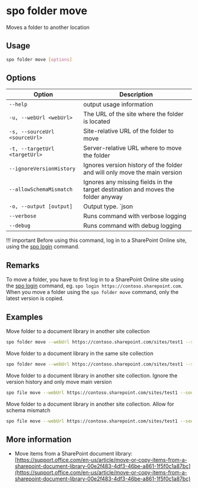 # spo folder move
 Moves a folder to another location
 ## Usage
 ```sh
spo folder move [options]
```
 ## Options
 Option|Description
------|-----------
`--help`|output usage information
`-u, --webUrl <webUrl>`|The URL of the site where the folder is located
`-s, --sourceUrl <sourceUrl>`|Site-relative URL of the folder to move
`-t, --targetUrl <targetUrl>`|Server-relative URL where to move the folder
`--ignoreVersionHistory`|Ignores version history of the folder and will only move the main version
`--allowSchemaMismatch`|Ignores any missing fields in the target destination and moves the folder anyway
`-o, --output [output]`|Output type. `json|text`. Default `text`
`--verbose`|Runs command with verbose logging
`--debug`|Runs command with debug logging
 !!! important
    Before using this command, log in to a SharePoint Online site, using the [spo login](../login.md) command.
 ## Remarks
 To move a folder, you have to first log in to a SharePoint Online site using the [spo login](../login.md) command, eg. `spo login https://contoso.sharepoint.com`.
 When you move a folder using the `spo folder move` command, only the latest version is copied.
 ## Examples
 Move folder to a document library in another site collection
 ```sh
spo folder move --webUrl https://contoso.sharepoint.com/sites/test1 --sourceUrl /Shared%20Documents/MyFolder --targetUrl /sites/test2/Shared%20Documents/
```
 Move folder to a document library in the same site collection
 ```sh
spo folder move --webUrl https://contoso.sharepoint.com/sites/test1 --sourceUrl /Shared%20Documents/MyFolder --targetUrl /sites/test1/HRDocuments/
```
 Move folder to a document library in another site collection. Ignore the version history and only move main version
 ```sh
spo file move --webUrl https://contoso.sharepoint.com/sites/test1 --sourceUrl /Shared%20Documents/sp1.pdf --targetUrl /sites/test2/Shared%20Documents/ --ignoreVersionHistory
```
Move folder to a document library in another site collection. Allow for schema mismatch
 ```sh
spo file move --webUrl https://contoso.sharepoint.com/sites/test1 --sourceUrl /Shared%20Documents/sp1.pdf --targetUrl /sites/test2/Shared%20Documents/ --allowSchemaMismatch
```
 ## More information
 - Move items from a SharePoint document library: [https://support.office.com/en-us/article/move-or-copy-items-from-a-sharepoint-document-library-00e2f483-4df3-46be-a861-1f5f0c1a87bc](https://support.office.com/en-us/article/move-or-copy-items-from-a-sharepoint-document-library-00e2f483-4df3-46be-a861-1f5f0c1a87bc)